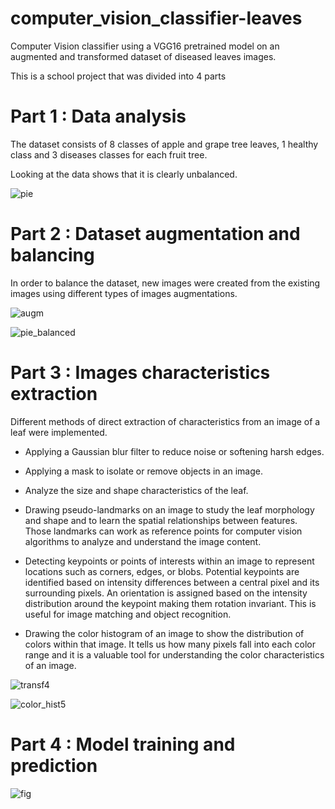 # computer_vision_classifier-leaves
Computer Vision classifier using a VGG16 pretrained model on an augmented and transformed dataset of diseased leaves images.

This is a school project that was divided into 4 parts

# Part 1 : Data analysis

The dataset consists of 8 classes of apple and grape tree leaves, 1 healthy class and 3 diseases classes for each fruit tree.

Looking at the data shows that it is clearly unbalanced.

![pie](https://github.com/E33aS42/computer_vision_classifier-leaves/assets/66993020/b3bdfbaa-d3bf-4e56-8c79-0b1eeeafebad)

# Part 2 : Dataset augmentation and balancing

In order to balance the dataset, new images were created from the existing images using different types of images augmentations.

![augm](https://github.com/E33aS42/computer_vision_classifier-leaves/assets/66993020/ca6582ec-8d0b-4e6f-97cd-a52b2a1436e3)


![pie_balanced](https://github.com/E33aS42/computer_vision_classifier-leaves/assets/66993020/cf912c2d-c636-472f-be4e-a7c945dc84e9)


# Part 3 : Images characteristics extraction

Different methods of direct extraction of characteristics from an image of a leaf were implemented.

- Applying a Gaussian blur filter to reduce noise or softening harsh edges.

- Applying a mask to isolate or remove objects in an image.

- Analyze the size and shape characteristics of the leaf.

- Drawing pseudo-landmarks on an image to study the leaf morphology and shape and to learn the spatial relationships between features. Those landmarks can work as reference points for computer vision algorithms to analyze and understand the image content.

- Detecting keypoints or points of interests within an image to represent locations such as corners, edges, or blobs. Potential keypoints are identified based on intensity differences between a central pixel and its surrounding pixels. An orientation is assigned based on the intensity distribution around the keypoint making them rotation invariant. This is useful for image matching and object recognition.

- Drawing the color histogram of an image to show the distribution of colors within that image. It tells us how many pixels fall into each color range and it is a valuable tool for understanding the color characteristics of an image.

![transf4](https://github.com/E33aS42/computer_vision_classifier-leaves/assets/66993020/a9e9a97c-2525-49db-8bdf-24d189779ad9)

![color_hist5](https://github.com/E33aS42/computer_vision_classifier-leaves/assets/66993020/577d9e14-4abb-41ca-aa94-de2390c46fd0)


# Part 4 : Model training and prediction

![fig](https://github.com/E33aS42/computer_vision_classifier-leaves/assets/66993020/a50e4fe7-5607-4b66-b758-b3770caac701)


